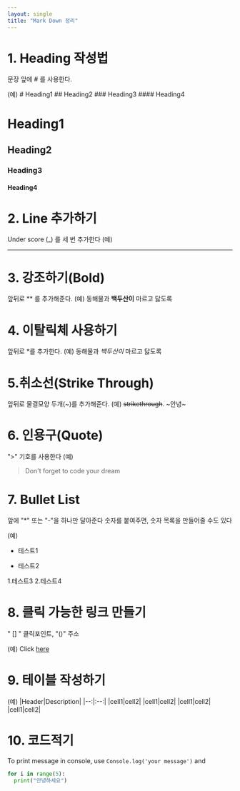 ```yaml
---
layout: single
title: "Mark Down 정리"
---
```


# 1. Heading 작성법

문장 앞에 # 를 사용한다.

(예) 
    # Heading1
    ## Heading2
    ### Heading3
    #### Heading4
    
# Heading1
## Heading2
### Heading3
#### Heading4



# 2. Line 추가하기

Under score (_) 를 세 번 추가한다
(예)
___




# 3. 강조하기(Bold)

앞뒤로 ** 를 추가해준다.
(예) 동해물과 **백두산이** 마르고 닳도록




# 4. 이탈릭체 사용하기

앞뒤로 *를 추가한다.
(예) 동해물과 *백두산이* 마르고 닳도록




# 5.취소선(Strike Through)

앞뒤로 물결모양 두개(~)를 추가해준다.
(예)
~~strikethrough~~.
~안녕~




# 6. 인용구(Quote)

">" 기호를 사용한다
(예)
> Don't forget to code your dream




# 7. Bullet List
앞에 "*" 또는 "-"을 하나만 달아준다
숫자를 붙여주면, 숫자 목록을 만들어줄 수도 있다

(예)
* 테스트1
- 테스트2

1.테스트3
2.테스트4




# 8. 클릭 가능한 링크 만들기

" [] " 클릭포인트, "()" 주소

(예)
Click [here](http://www.google.com)




# 9. 테이블 작성하기

(예)
|Header|Description|
|--:|:--:|
|cell1|cell2|
|cell1|cell2|
|cell1|cell2|
|cell1|cell2|



# 10. 코드적기

To print message in console, use
`Console.log('your message')` and

```python
for i in range(5):
  print("안녕하세요")
```










